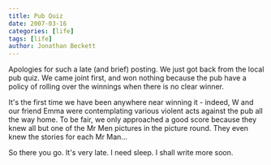 ```yaml
---
title: Pub Quiz
date: 2007-03-16
categories: [life]
tags: [life]
author: Jonathan Beckett
---
```


Apologies for such a late (and brief) posting. We just got back from the local pub quiz. We came joint first, and won nothing because the pub have a policy of rolling over the winnings when there is no clear winner.

It's the first time we have been anywhere near winning it - indeed, W and our friend Emma were contemplating various violent acts against the pub all the way home. To be fair, we only approached a good score because they knew all but one of the Mr Men pictures in the picture round. They even knew the stories for each Mr Man...

So there you go. It's very late. I need sleep. I shall write more soon.